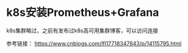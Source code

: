 # k8s安装Prometheus+Grafana
k8s集群略过，之前有发布过k8s高可用集群博客，可以访问连接

参考链接：
https://www.cnblogs.com/lfl17718347843/p/14115795.html